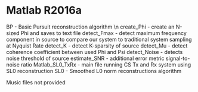 # Matlab R2016a

BP - Basic Pursuit reconstruction algorithm \n
create_Phi - create an N-sized Phi and saves to text file
detect_Fmax - detect maximum frequency component in source to compare our system to traditional system sampling at Nyquist Rate
detect_K - detect K-sparsity of source
detect_Mu - detect coherence coefficient between used Phi and Psi
detect_Noise - detects noise threshold of source
estimate_SNR - additional error metric signal-to-noise ratio
Matlab_SL0_TxRx - main file running CS Tx and Rx system using SL0 reconstruction
SL0 - Smoothed L0 norm reconstructions algorithm

Music files not provided

